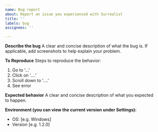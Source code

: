 ```yaml
---
name: Bug report
about: Report an issue you experienced with Surrealist
title: ''
labels: bug
assignees: ''

---
```


**Describe the bug**
A clear and concise description of what the bug is. If applicable, add screenshots to help explain your problem.

**To Reproduce**
Steps to reproduce the behavior:
1. Go to '...'
2. Click on '....'
3. Scroll down to '....'
4. See error

**Expected behavior**
A clear and concise description of what you expected to happen.

**Environment (you can view the current version under Settings):**
 - OS: [e.g. Windows]
 - Version [e.g. 1.2.0]
